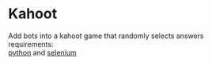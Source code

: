 # Kahoot
Add bots into a kahoot game that randomly selects answers  
requirements:  
    [python](https:\\www.python.org) and [selenium](https://pypi.org/project/selenium/)
